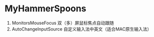 # MyHammerSpoons

1. MonitorsMouseFocus 双（多）屏鼠标焦点自动跟随
2. AutoChangeInputSource 自定义输入法中英文（适合MAC原生输入法）